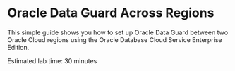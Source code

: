 # Oracle Data Guard Across Regions

This simple guide shows you how to set up Oracle Data Guard between two Oracle Cloud regions using the Oracle Database Cloud Service Enterprise Edition.

Estimated lab time: 30 minutes
